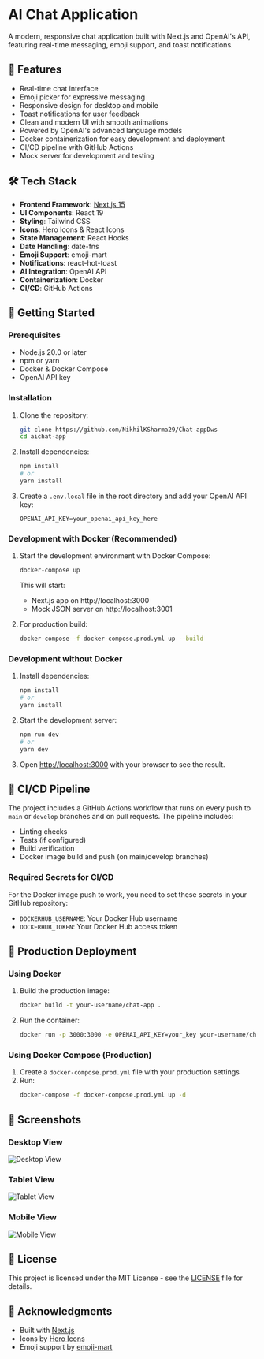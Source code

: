# AI Chat Application

A modern, responsive chat application built with Next.js and OpenAI's API, featuring real-time messaging, emoji support, and toast notifications.

## 🚀 Features

- Real-time chat interface
- Emoji picker for expressive messaging
- Responsive design for desktop and mobile
- Toast notifications for user feedback
- Clean and modern UI with smooth animations
- Powered by OpenAI's advanced language models
- Docker containerization for easy development and deployment
- CI/CD pipeline with GitHub Actions
- Mock server for development and testing

## 🛠 Tech Stack

- **Frontend Framework**: [Next.js 15](https://nextjs.org/)
- **UI Components**: React 19
- **Styling**: Tailwind CSS
- **Icons**: Hero Icons & React Icons
- **State Management**: React Hooks
- **Date Handling**: date-fns
- **Emoji Support**: emoji-mart
- **Notifications**: react-hot-toast
- **AI Integration**: OpenAI API
- **Containerization**: Docker
- **CI/CD**: GitHub Actions

## 🚀 Getting Started

### Prerequisites

- Node.js 20.0 or later
- npm or yarn
- Docker & Docker Compose
- OpenAI API key

### Installation

1. Clone the repository:
   ```bash
   git clone https://github.com/NikhilKSharma29/Chat-appDws
   cd aichat-app
   ```

2. Install dependencies:
   ```bash
   npm install
   # or
   yarn install
   ```

3. Create a `.env.local` file in the root directory and add your OpenAI API key:
   ```
   OPENAI_API_KEY=your_openai_api_key_here
   ```

### Development with Docker (Recommended)

1. Start the development environment with Docker Compose:
   ```bash
   docker-compose up
   ```
   This will start:
   - Next.js app on http://localhost:3000
   - Mock JSON server on http://localhost:3001

2. For production build:
   ```bash
   docker-compose -f docker-compose.prod.yml up --build
   ```

### Development without Docker

1. Install dependencies:
   ```bash
   npm install
   # or
   yarn install
   ```

2. Start the development server:
   ```bash
   npm run dev
   # or
   yarn dev
   ```

3. Open [http://localhost:3000](http://localhost:3000) with your browser to see the result.

## 🚀 CI/CD Pipeline

The project includes a GitHub Actions workflow that runs on every push to `main` or `develop` branches and on pull requests. The pipeline includes:

- Linting checks
- Tests (if configured)
- Build verification
- Docker image build and push (on main/develop branches)

### Required Secrets for CI/CD

For the Docker image push to work, you need to set these secrets in your GitHub repository:
- `DOCKERHUB_USERNAME`: Your Docker Hub username
- `DOCKERHUB_TOKEN`: Your Docker Hub access token

## 🐳 Production Deployment

### Using Docker

1. Build the production image:
   ```bash
   docker build -t your-username/chat-app .
   ```

2. Run the container:
   ```bash
   docker run -p 3000:3000 -e OPENAI_API_KEY=your_key your-username/chat-app
   ```

### Using Docker Compose (Production)

1. Create a `docker-compose.prod.yml` file with your production settings
2. Run:
   ```bash
   docker-compose -f docker-compose.prod.yml up -d
   ```

## 📱 Screenshots

### Desktop View
![Desktop View](/public/desktop.png)

### Tablet View
![Tablet View](/public/tab.png)

### Mobile View
![Mobile View](/public/mobile.png)

## 📝 License

This project is licensed under the MIT License - see the [LICENSE](LICENSE) file for details.

## 🙏 Acknowledgments

- Built with [Next.js](https://nextjs.org/)
- Icons by [Hero Icons](https://heroicons.com/)
- Emoji support by [emoji-mart](https://github.com/missive/emoji-mart)
